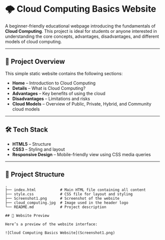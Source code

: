 # 🌩️ Cloud Computing Basics Website

A beginner-friendly educational webpage introducing the fundamentals of **Cloud Computing**. This project is ideal for students or anyone interested in understanding the core concepts, advantages, disadvantages, and different models of cloud computing.

---

## 📄 Project Overview

This simple static website contains the following sections:

- **Home** – Introduction to Cloud Computing
- **Details** – What is Cloud Computing?
- **Advantages** – Key benefits of using the cloud
- **Disadvantages** – Limitations and risks
- **Cloud Models** – Overview of Public, Private, Hybrid, and Community cloud models

---

## 🛠️ Tech Stack

- **HTML5** – Structure
- **CSS3** – Styling and layout
- **Responsive Design** – Mobile-friendly view using CSS media queries

---

## 📁 Project Structure

```plaintext
.
├── index.html           # Main HTML file containing all content
├── style.css            # CSS file for layout and styling
├── Screenshot1.png      # Screenshot of the website
├── cloud_computing.jpg  # Image used in the header logo
└── README.md            # Project description

## 📸 Website Preview

Here’s a preview of the website interface:

![Cloud Computing Basics Website](Screenshot1.png)



